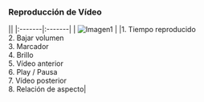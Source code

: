 ### Reproducción de Vídeo

||
|:-------|:-------|
| ![Imagen1](http://static.energysistem.com/images/manuals/39530/5370875333d62.jpg) |
|1. Tiempo reproducido<br/>2. Bajar volumen<br/>3. Marcador<br/>4. Brillo<br/>5. Vídeo anterior<br/>6. Play / Pausa<br/>7. Vídeo posterior<br/>8. Relación de aspecto|
